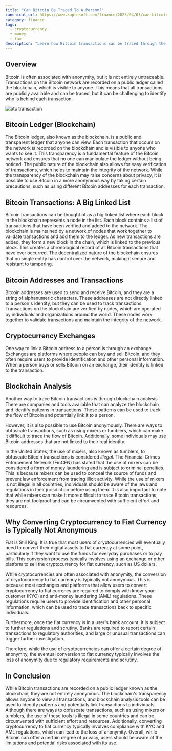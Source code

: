```yaml
---
title: "Can Bitcoin Be Traced To A Person?"
canonical_url: https://www.kapresoft.com/finance/2023/04/03/can-bitcoin-be-traced-to-a-person.html
category: finance
tags: 
  - cryptocurrency
  - money
  - tax
description: "Learn how Bitcoin transactions can be traced through the blockchain, exchanges, and analysis, but also how it can be used anonymously."
---
```


## Overview

Bitcoin is often associated with anonymity, but it is not entirely untraceable. Transactions on the Bitcoin network are recorded on a public ledger called the blockchain, which is visible to anyone. This means that all transactions are publicly available and can be traced, but it can be challenging to identify who is behind each transaction.<!--excerpt-->

![btc transaction](https://cdngh.kapresoft.com/img/btc-transactions-1693b45.jpg)

## Bitcoin Ledger (Blockchain)

The Bitcoin ledger, also known as the blockchain, is a public and transparent ledger that anyone can view. Each transaction that occurs on the network is recorded on the blockchain and is visible to anyone who wants to see it. This transparency is a fundamental feature of the Bitcoin network and ensures that no one can manipulate the ledger without being noticed. The public nature of the blockchain also allows for easy verification of transactions, which helps to maintain the integrity of the network. While the transparency of the blockchain may raise concerns about privacy, it is possible to use Bitcoin in a more anonymous way by taking certain precautions, such as using different Bitcoin addresses for each transaction.

## Bitcoin Transactions: A Big Linked List

Bitcoin transactions can be thought of as a big linked list where each block in the blockchain represents a node in the list. Each block contains a list of transactions that have been verified and added to the network. The blockchain is maintained by a network of nodes that work together to validate transactions and add them to the ledger. As new transactions are added, they form a new block in the chain, which is linked to the previous block. This creates a chronological record of all Bitcoin transactions that have ever occurred. The decentralized nature of the blockchain ensures that no single entity has control over the network, making it secure and resistant to tampering.

## Bitcoin Addresses and Transactions

Bitcoin addresses are used to send and receive Bitcoin, and they are a string of alphanumeric characters. These addresses are not directly linked to a person's identity, but they can be used to track transactions. Transactions on the blockchain are verified by nodes, which are operated by individuals and organizations around the world. These nodes work together to validate transactions and maintain the integrity of the network.

## Cryptocurrency Exchanges

One way to link a Bitcoin address to a person is through an exchange. Exchanges are platforms where people can buy and sell Bitcoin, and they often require users to provide identification and other personal information. When a person buys or sells Bitcoin on an exchange, their identity is linked to the transaction.

## Blockchain Analysis

Another way to trace Bitcoin transactions is through blockchain analysis. There are companies and tools available that can analyze the blockchain and identify patterns in transactions. These patterns can be used to track the flow of Bitcoin and potentially link it to a person.

However, it is also possible to use Bitcoin anonymously. There are ways to obfuscate transactions, such as using mixers or tumblers, which can make it difficult to trace the flow of Bitcoin. Additionally, some individuals may use Bitcoin addresses that are not linked to their real identity.

In the United States, the use of mixers, also known as tumblers, to obfuscate Bitcoin transactions is considered _illegal_. The Financial Crimes Enforcement Network (FinCEN) has stated that the use of mixers can be considered a form of money laundering and is subject to criminal penalties. This is because mixers can be used to conceal the source of funds and prevent law enforcement from tracing illicit activity. While the use of mixers is not illegal in all countries, individuals should be aware of the laws and regulations in their jurisdiction before using them. It is also important to note that while mixers can make it more difficult to trace Bitcoin transactions, they are not foolproof and can be circumvented with sufficient effort and resources.

## Why Converting Cryptocurrency to Fiat Currency is Typically Not Anonymous

Fiat is Still King.  It is true that most users of cryptocurrencies will eventually need to convert their digital assets to fiat currency at some point, particularly if they want to use the funds for everyday purchases or to pay bills. This conversion process typically involves using an exchange or other platform to sell the cryptocurrency for fiat currency, such as US dollars.

While cryptocurrencies are often associated with anonymity, the conversion of cryptocurrency to fiat currency is typically not anonymous. This is because most exchanges and platforms that allow users to convert cryptocurrency to fiat currency are required to comply with know-your-customer (KYC) and anti-money laundering (AML) regulations. These regulations require users to provide identification and other personal information, which can be used to trace transactions back to specific individuals.

Furthermore, once the fiat currency is in a user's bank account, it is subject to further regulations and scrutiny. Banks are required to report certain transactions to regulatory authorities, and large or unusual transactions can trigger further investigation.

Therefore, while the use of cryptocurrencies can offer a certain degree of anonymity, the eventual conversion to fiat currency typically involves the loss of anonymity due to regulatory requirements and scrutiny.

## In Conclusion

While Bitcoin transactions are recorded on a public ledger known as the blockchain, they are not entirely anonymous. The blockchain's transparency allows anyone to view all transactions, and blockchain analysis tools can be used to identify patterns and potentially link transactions to individuals. Although there are ways to obfuscate transactions, such as using mixers or tumblers, the use of these tools is illegal in some countries and can be circumvented with sufficient effort and resources. Additionally, converting cryptocurrency to fiat currency typically involves compliance with KYC and AML regulations, which can lead to the loss of anonymity. Overall, while Bitcoin can offer a certain degree of privacy, users should be aware of the limitations and potential risks associated with its use.

